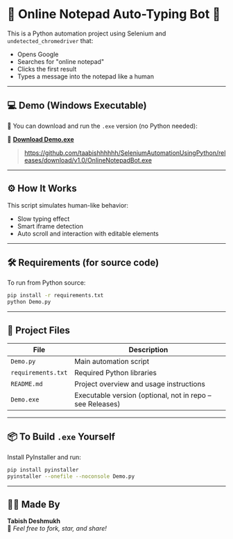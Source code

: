 # 📝 Online Notepad Auto-Typing Bot 🤖

This is a Python automation project using Selenium and `undetected_chromedriver` that:
- Opens Google
- Searches for "online notepad"
- Clicks the first result
- Types a message into the notepad like a human

---

## 💻 Demo (Windows Executable)

🎯 You can download and run the `.exe` version (no Python needed):

🔽 **[Download Demo.exe](https://github.com/taabishhhhhh/SeleniumAutomationUsingPython/releases/download/v1.0/OnlineNotepadBot.exe)**  
> https://github.com/taabishhhhhh/SeleniumAutomationUsingPython/releases/download/v1.0/OnlineNotepadBot.exe

---

## ⚙️ How It Works

This script simulates human-like behavior:
- Slow typing effect
- Smart iframe detection
- Auto scroll and interaction with editable elements

---

## 🛠 Requirements (for source code)

To run from Python source:

```bash
pip install -r requirements.txt
python Demo.py
```

---

## 📁 Project Files

| File | Description |
|------|-------------|
| `Demo.py` | Main automation script |
| `requirements.txt` | Required Python libraries |
| `README.md` | Project overview and usage instructions |
| `Demo.exe` | Executable version (optional, not in repo – see Releases) |

---

## 📦 To Build `.exe` Yourself

Install PyInstaller and run:

```bash
pip install pyinstaller
pyinstaller --onefile --noconsole Demo.py
```

---

## 🙋‍♂️ Made By

**Tabish Deshmukh**  
🔗 *Feel free to fork, star, and share!*
